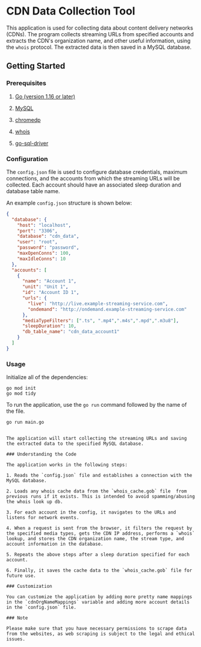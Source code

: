 # CDN Data Collection Tool

This application is used for collecting data about content delivery networks (CDNs). The program collects streaming URLs from specified accounts and extracts the CDN's organization name, and other useful information, using the `whois` protocol. The extracted data is then saved in a MySQL database.

## Getting Started

### Prerequisites

1. [Go (version 1.16 or later)](https://golang.org/dl/)

2. [MySQL](https://dev.mysql.com/downloads/mysql/)

3. [chromedp](https://github.com/chromedp/chromedp)

4. [whois](https://github.com/likexian/whois)

5. [go-sql-driver](https://github.com/go-sql-driver/mysql)

### Configuration

The `config.json` file is used to configure database credentials, maximum connections, and the accounts from which the streaming URLs will be collected. Each account should have an associated sleep duration and database table name.

An example `config.json` structure is shown below:

```json
{
  "database": {
    "host": "localhost",
    "port": "3306",
    "database": "cdn_data",
    "user": "root",
    "password": "password",
    "maxOpenConns": 100,
    "maxIdleConns": 10
  },
  "accounts": [
    {
      "name": "Account 1",
      "unit": "Unit 1",
      "id": "Account ID 1",
      "urls": {
        "live": "http://live.example-streaming-service.com",
        "ondemand": "http://ondemand.example-streaming-service.com"
      },
      "mediaTypeFilters": [".ts", ".mp4",".m4s",".mpd",".m3u8"],
      "sleepDuration": 10,
      "db_table_name": "cdn_data_account1"
    }
  ]
}
```

### Usage

Initialize all of the dependencies: 
```
go mod init
go mod tidy
```

To run the application, use the `go run` command followed by the name of the file.

```bash
go run main.go
```
```

The application will start collecting the streaming URLs and saving the extracted data to the specified MySQL database.

### Understanding the Code

The application works in the following steps:

1. Reads the `config.json` file and establishes a connection with the MySQL database.

2. Loads any whois cache data from the `whois_cache.gob` file  from previous runs if it exists. This is intended to avoid spamming/abusing the whois look up db.

3. For each account in the config, it navigates to the URLs and listens for network events.

4. When a request is sent from the browser, it filters the request by the specified media types, gets the CDN IP address, performs a `whois` lookup, and stores the CDN organization name, the stream type, and account information in the database.

5. Repeats the above steps after a sleep duration specified for each account.

6. Finally, it saves the cache data to the `whois_cache.gob` file for future use.

### Customization

You can customize the application by adding more pretty name mappings in the `cdnOrgNameMappings` variable and adding more account details in the `config.json` file.

### Note

Please make sure that you have necessary permissions to scrape data from the websites, as web scraping is subject to the legal and ethical issues.
